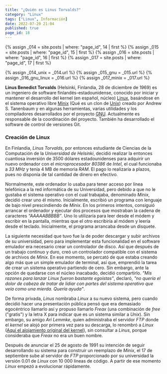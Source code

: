 ```yaml
---
title: "¿Quién es Linus Torvalds?"
category: "Linux"
tags: ["Linux", Información]
date: 2022-07-20 21:04
published: true
page_id: 18
---
```


{% assign _014 = site.posts | where: "page_id", 14 | first %}
{% assign _015 = site.posts | where: "page_id", 15 | first %}
{% assign _016 = site.posts | where: "page_id", 16 | first %}
{% assign _017 = site.posts | where: "page_id", 17 | first %}

{% assign _014_unix      = _014.url %}
{% assign _015_gnu       = _015.url %}
{% assign _016_gnu_linux = _016.url %}
{% assign _017_minix     = _017.url %}

**Linus Benedict Torvalds** (Helsinki, Finlandia, 28 de diciembre de 1969) es un ingeniero de software finlandés-estadounidense, conocido por iniciar y mantener el desarrollo del kernel (en español, núcleo) <a href="{{_016_gnu_linux}}">Linux</a>, basándose en el sistema operativo libre <a href="{{_017_minix}}">Minix</a> (Qué es un clon de <a href="{{_014_unix}}">Unix</a>) creado por Andrew S. Tanenbaum y en algunas herramientas, varias utilidades y los compiladores desarrollados por el proyecto <a href="{{_015_gnu}}">GNU</a>. Actualmente es responsable de la coordinación del proyecto. También ha desarrollado el software de control de versiones Git.

### Creación de Linux

En Finlandia, *Linus Torvalds*, por entonces estudiante de Ciencias de la Computación de la *Universidad de Helsinki*, decidió realizar la entonces cuantiosa inversión de 3500 dólares estadounidenses para adquirir un nuevo ordenador con el *microprocesador 80386* de *Intel*, el cual funcionaba a *33 MHz* y tenía 4 MB de memoria *RAM*. El pago lo realizaría a plazos, pues no disponía de tal cantidad de dinero en efectivo.

Normalmente, este ordenador lo usaba para tener acceso por línea telefónica a la red informática de su Universidad, pero debido a que no le gustaba el sistema operativo con el cual trabajaba, denominado *Minix*, decidió crear uno él mismo. Inicialmente, escribió un programa con lenguaje de bajo nivel prescindiendo de *Minix*. En los primeros intentos, consiguió arrancar el ordenador y ejecutar dos procesos que mostraban la cadena de caracteres *“AAAAABBBBB”*. Uno lo utilizaría para leer desde el módem y escribir en la pantalla, mientras que el otro escribiría al módem y leería desde el teclado. Inicialmente, el programa arrancaba desde un disquete.

La siguiente necesidad que tuvo fue la de poder descargar y subir archivos de su universidad, pero para implementar esta funcionalidad en el software emulador era necesario crear un controlador de disco. Así que después de un trabajo continuo y duro, creó un controlador compatible con el sistema de archivos de *Minix*. En ese momento, se percató de que estaba creando algo más que un simple emulador de terminal, así que, emprendió la tarea de crear un sistema operativo partiendo de cero. Sin embargo, ante la opción de quedarse con el núcleo inacabado, decidió compartirlo. *"Mis razones para lanzar Linux fueron bastante egoístas"*, declaró, *"no quería el dolor de cabeza de tratar de lidiar con partes del sistema operativo que veía como una mierda. Quería ayuda"*.

De forma privada, *Linus* nombraba *Linux* a su nuevo sistema, pero cuando decidió hacer una presentación pública pensó que era demasiado egocéntrico llamarlo así y propuso llamarlo *Freax* (una combinación de *free* ("gratis") y la letra X para indicar que es un sistema similar a *Unix*). Sin embargo, su amigo *Ari Lemmke*, quien administraba el servidor *FTP* donde el *kernel* se alojó por primera vez para su descarga, lo renombró a *Linux* (<a href="https://ftp.funet.fi/pub/Linux/" target="_blank">Aquí el alojamiento original del kernel</a>), sin consultar a *Linus*, porque consideraba que *Freax* no era un buen nombre.

Después de anunciar el 25 de agosto de 1991 su intención de seguir desarrollando su sistema para construir un reemplazo de *Minix*, el 17 de septiembre sube al servidor de *FTP* proporcionado por su universidad la versión 0.01 de *Linux* con 10 000 líneas de código. A partir de ese momento *Linux* empezó a evolucionar rápidamente.

